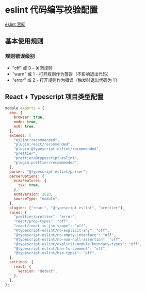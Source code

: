 # eslint 代码编写校验配置

[eslint 官网](https://eslint.nodejs.cn/)

## 基本使用规则

### 规则错误级别
- "off" 或 0 - 关闭规则
- "warn" 或 1 - 打开规则作为警告（不影响退出代码）
- "error" 或 2 - 打开规则作为错误（触发时退出代码为 1`)

## React + Typescript 项目类型配置

```js
module.exports = {
  env: {
    browser: true,
    node: true,
    es6: true,
  },
  extends: [
    "eslint:recommended",
    "plugin:react/recommended",
    "plugin:@typescript-eslint/recommended",
    "prettier",
    "prettier/@typescript-eslint",
    "plugin:prettier/recommended",
  ],
  parser: "@typescript-eslint/parser",
  parserOptions: {
    ecmaFeatures: {
      tsx: true,
    },
    ecmaVersion: 2020,
    sourceType: "module",
  },
  plugins: ["react", "@typescript-eslint", "prettier"],
  rules: {
    "prettier/prettier": "error",
    "react/prop-types": "off",
    "react/react-in-jsx-scope": "off",
    "@typescript-eslint/no-explicit-any": "off",
    "@typescript-eslint/no-empty-interface": "off",
    "@typescript-eslint/no-non-null-assertion": "off",
    "@typescript-eslint/explicit-module-boundary-types": "off",
    "@typescript-eslint/ban-ts-comment": "off",
    "@typescript-eslint/ban-types": "off",
  },
  settings: {
    react: {
      version: "detect",
    },
  },
};
```
